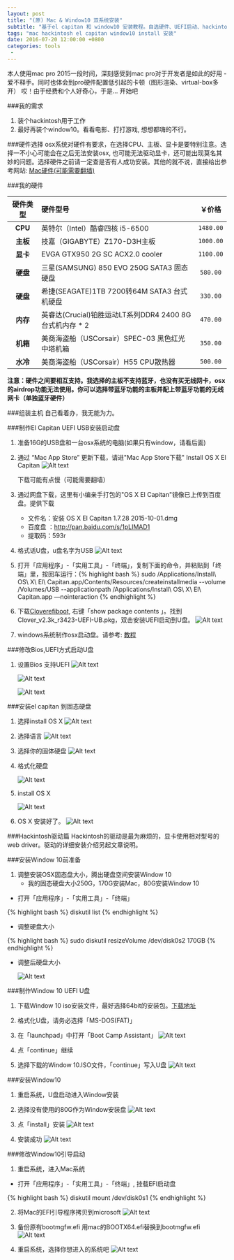 ```yaml
---
layout: post
title: "(原) Mac & Window10 双系统安装"
subtitle: "基于el capitan 和 window10 安装教程。自选硬件、UEFI启动、hackintosh驱动"
tags: "mac hackintosh el capitan window10 install 安装"
date: 2016-07-20 12:00:00 +0800
categories: tools
 -
---
```

本人使用mac pro 2015一段时间，深刻感受到mac pro对于开发者是如此的好用 - 爱不释手。同时也体会到pro硬件配置低引起的卡顿（图形渲染、virtual-box多开） 哎！由于经费和个人好奇心，于是...  开始吧

###我的需求

1. 装个hackintosh用于工作
2. 最好再装个window10。看看电影、打打游戏, 想想都嗨的不行。

###硬件选择
osx系统对硬件有要求，在选择CPU、主板、显卡是要特别注意。选择一不小心可能会在之后无法安装osx, 也可能无法驱动显卡，还可能出现莫名其妙的问题。选择硬件之前请一定查是否有人成功安装。其他的就不说，直接给出参考网站: [Mac硬件(可能需要翻墙)][mac-hardware-url]

###我的硬件

| 硬件类型 | 硬件型号 | ￥价格 |
| :---: | :--- | :---: |
| **CPU** | 英特尔（Intel）酷睿四核 i5-6500 | `1480.00` |
| **主板** | 技嘉（GIGABYTE）Z170-D3H主板 | `1000.00` |
| **显卡** | EVGA GTX950 2G SC ACX2.0 cooler | `1100.00` |
| **硬盘** | 三星(SAMSUNG) 850 EVO 250G SATA3 固态硬盘 | `580.00` |
| **硬盘** | 希捷(SEAGATE)1TB 7200转64M SATA3 台式机硬盘 | `330.00` |
| **内存** | 英睿达(Crucial)铂胜运动LT系列DDR4 2400 8G台式机内存 * 2 | `470.00` |
| **机箱** | 美商海盗船（USCorsair）SPEC-03 黑色红光 中塔机箱 | `350.00` |
| **水冷** | 美商海盗船（USCorsair）H55 CPU散热器 | `500.00` |

**注意：硬件之间要相互支持。我选择的主板不支持蓝牙，也没有买无线网卡，osx的airdrop功能无法使用。你可以选择带蓝牙功能的主板并配上带蓝牙功能的无线网卡（单独蓝牙硬件）**


###组装主机
自己看着办，我无能为力。

###制作El Capitan UEFI USB安装启动盘

1. 准备16G的USB盘和一台osx系统的电脑(如果只有window，请看后面)

2. 通过 “Mac App Store” 更新下载，请进"Mac App Store下载" Install OS X El Capitan
    ![Alt text](http://ww3.sinaimg.cn/mw690/0065glrAgw1f62y34g8r3j30go0an0up.jpg "install os x el capitan")
    
    下载可能有点慢（可能需要翻墙）

3. 通过网盘下载，这里有小编亲手打包的"OS X El Capitan"镜像已上传到百度盘。提供下载
    - 文件名：安装 OS X El Capitan 1.7.28 2015-10-01.dmg
    - 百度盘 ：http://pan.baidu.com/s/1pLIMAD1
    - 提取码：593r

4. 格式话U盘，u盘名字为USB 
    ![Alt text](http://ww3.sinaimg.cn/mw690/0065glrAgw1f62y353duxj30no0kwaew.jpg "format usb")

5. 打开「应用程序」-「实用工具」-「终端」，复制下面的命令，并粘贴到「终端」里，按回车运行：{% highlight bash %}
sudo /Applications/Install\ OS\ X\ El\ Capitan.app/Contents/Resources/createinstallmedia --volume /Volumes/USB --applicationpath /Applications/Install\ OS\ X\ El\ Capitan.app —nointeraction
{% endhighlight %}

6. 下载[Cloverefiboot][Clover-url], 右键「show package contents 」。找到Clover_v2.3k_r3423-UEFI-UB.pkg，双击安装UEFI启动到U盘。
    ![Alt text](http://ww3.sinaimg.cn/mw690/0065glrAgw1f62y33z603j30kc0faq5t.jpg "clover efi boot")

7. windows系统制作osx启动盘。请参考: [教程][window-oxs-usb-tutorial-url]

###修改Bios,UEFI方式启动U盘

1. 设置Bios 支持UEFI
    ![Alt text](http://ww1.sinaimg.cn/mw690/0065glrAgw1f6325f8w00j3112112tds.jpg "bios")

    ![Alt text](http://ww1.sinaimg.cn/mw690/0065glrAgw1f6325mko1mj3112112gq5.jpg "bios")

    ![Alt text](http://ww1.sinaimg.cn/mw690/0065glrAgw1f632pgurc6j3112112dlk.jpg "bios")

###安装el capitan 到固态硬盘

1. 选择install OS X
    ![Alt text](http://ww2.sinaimg.cn/mw690/0065glrAgw1f62y35qv55j30hs0a03yn.jpg "mac install")

2. 选择语言
    ![Alt text](http://ww1.sinaimg.cn/mw690/0065glrAgw1f62y36gi2gj30se0l8dil.jpg "mac install")

3. 选择你的固体硬盘
    ![Alt text](http://ww3.sinaimg.cn/mw690/0065glrAgw1f62y379tqzj30sc0letac.jpg "mac install")

4. 格式化硬盘

    ![Alt text](http://ww3.sinaimg.cn/mw690/0065glrAgw1f62y37whnrj30hs0dcmys.jpg "mac install")

5. install OS X

    ![Alt text](http://ww1.sinaimg.cn/mw690/0065glrAgw1f62y38zx9oj30hs0dejs1.jpg "mac install")

6. OS X 安装好了。
    ![Alt text](http://ww3.sinaimg.cn/mw690/0065glrAgw1f62y39uiedj30hs0ddgpl.jpg "mac install")

###Hackintosh驱动篇
Hackintosh的驱动是最为麻烦的，显卡使用相对型号的web driver。驱动的详细安装介绍另起文章说明。

###安装Window 10前准备

1. 调整安装OSX固态盘大小，腾出硬盘空间安装Window 10
    - 我的固态硬盘大小250G，170G安装Mac，80G安装Window 10

* 打开「应用程序」-「实用工具」-「终端」

{% highlight bash %}
diskutil list
{% endhighlight %}

* 调整硬盘大小

{% highlight bash %}
sudo diskutil resizeVolume /dev/disk0s2 170GB 
{% endhighlight %}

* 调整后硬盘大小

    ![Alt text](http://ww2.sinaimg.cn/mw690/0065glrAgw1f62z9gmspmj30hk04w0tv.jpg "win install")

###制作Window 10 UEFI U盘

1. 下载Window 10 iso安装文件，最好选择64bit的安装包。[下载地址][msdn-i-tell-you-url]

2. 格式化U盘，请务必选择「MS-DOS(FAT)」

3. 在「launchpad」中打开「Boot Camp Assistant」
    ![Alt text](http://ww3.sinaimg.cn/mw690/0065glrAgw1f6303tw70sj30ov0ic40x.jpg "win install")

4. 点「continue」继续

5. 选择下载的Window 10.ISO文件，「continue」写入U盘
    ![Alt text](http://ww2.sinaimg.cn/mw690/0065glrAgw1f6307aur77j30ov0icabm.jpg "win install")

###安装Window10

1. 重启系统，U盘启动进入Window安装

2. 选择没有使用的80G作为Window安装盘
    ![Alt text](http://ww2.sinaimg.cn/mw690/0065glrAgw1f630qfhsd4j31560obwh7.jpg "win install")

3. 点「install」安装
    ![Alt text](http://ww2.sinaimg.cn/mw690/0065glrAgw1f6313mpr9yj314t0mrgnp.jpg "win install")

4. 安装成功
    ![Alt text](http://ww2.sinaimg.cn/mw690/0065glrAgw1f630qmkiiwj316c0paacx.jpg "win install")

###修改Window10引导启动

1. 重启系统，进入Mac系统

* 打开「应用程序」-「实用工具」-「终端」, 挂载EFI启动盘

{% highlight bash %}
diskutil mount /dev/disk0s1
{% endhighlight %}

2. 将Mac的EFI引导程序拷贝到microsoft
    ![Alt text](http://ww1.sinaimg.cn/mw690/0065glrAgw1f631iu7n22j30s70ef0us.jpg "win install")

3. 备份原有bootmgfw.efi 用mac的BOOTX64.efi替换到bootmgfw.efi
    ![Alt text](http://ww1.sinaimg.cn/mw690/0065glrAgw1f631j2zabfj30s70efdj1.jpg "win install")

4. 重启系统，选择你想进入的系统吧
    ![Alt text](http://ww2.sinaimg.cn/mw690/0065glrAgw1f63254x49hj3112112wi4.jpg "win install")

[mac-hardware-url]: http://www.tonymacx86.com/buyersguide/march/2016
[Clover-url]: http://sourceforge.net/projects/cloverefiboot/
[window-oxs-usb-tutorial-url]: https://www.zhihu.com/question/19812727
[msdn-i-tell-you-url]: http://www.itellyou.cn

